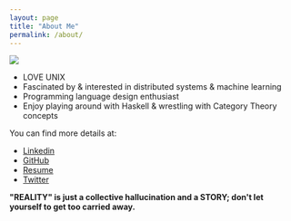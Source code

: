 ```yaml
---
layout: page
title: "About Me"
permalink: /about/
---
```


<img style="float:center" src="{{ site.baseurl }}/images/funny_pic.jpg" />


- LOVE UNIX
- Fascinated by & interested in distributed systems & machine learning
- Programming language design enthusiast
- Enjoy playing around with Haskell & wrestling with Category Theory concepts

You can find more details at:

  - [Linkedin](https://linkedin.com/in/samserpoosh)
  - [GitHub](https://github.com/Sam-Serpoosh)
  - [Resume](https://drive.google.com/open?id=0B-olfBhWVlYOdlJkZkF1TjdaZlU)
  - [Twitter](https://twitter.com/sam2code)

**"REALITY" is just a collective hallucination and a STORY; don't let yourself to get too carried away.**
